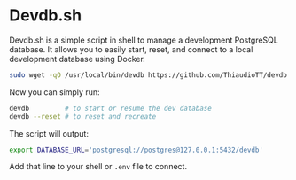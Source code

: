 # Devdb.sh

Devdb.sh is a simple script in shell to manage a development PostgreSQL database. It allows you to easily start, reset, and connect to a local development database using Docker.

```bash
sudo wget -qO /usr/local/bin/devdb https://github.com/ThiaudioTT/devdb.sh/raw/main/devdb.sh && sudo chmod +x /usr/local/bin/devdb
```

Now you can simply run:

```bash
devdb         # to start or resume the dev database
devdb --reset # to reset and recreate
```

The script will output:

```bash
export DATABASE_URL='postgresql://postgres@127.0.0.1:5432/devdb'
```

Add that line to your shell or `.env` file to connect.
